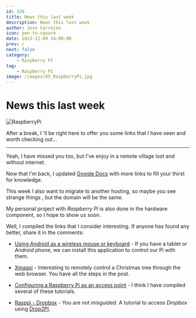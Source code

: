 ```yaml
---
id: 326
title: News this last week
description: News this last week
author: Jose Cerrejon
icon: pen-to-square
date: 2013-12-09 14:00:00
prev: /
next: false
category:
    - Raspberry PI
tag:
    - Raspberry PI
image: /images/05_RaspberryPi.jpg
---
```


# News this last week

![RaspberryPi](/images/05_RaspberryPi.jpg)

After a break, I 'll be right here to offer you some links that I have seen and worth checking out...

---

Yeah, I have missed you too, but I've enjoy in a remote village lost and without internet.

Now that I'm back, I updated [Google Docs](https://goo.gl/Iwhbq) with more links to fill your thirst for knowledge.

This week I also want to migrate to another hosting, so maybe you see strange things , but the domain will be the same.

My personal project with _Raspberry Pi_ is also done in the hardware component, so I hope to show us soon.

Well, I compiled the links that I consider interesting. If anyone has found any better, share it in the comments:

-   [Using Android as a wireless mouse or keyboard](https://www.rpiblog.com/2013/11/using-android-as-wireless-mouse-keyboard.html) - If you have a tablet or _Android_ phone, we can install this application to control our Pi with them.

-   [Xmaspi](https://xmaspi.com/?page_id=21) - Interesting to remotely control a Christmas tree through the web browser. You have all the steps in the post.

-   [Configuring a Raspberry Pi as an access point](https://learn.adafruit.com/setting-up-a-raspberry-pi-as-a-wifi-access-point?view=all) - I think I have compiled several of these tutorials.

-   [Rasppi - Dropbox](https://open.umich.edu/wiki/Rasppi-Dropbox) - You are not misguided. A tutorial to access _Dropbox_ using [Drop2PI](https://github.com/GuoJing/Drop2PI).
